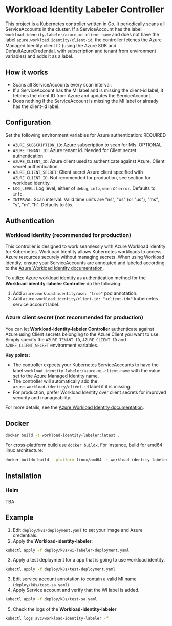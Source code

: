 # Workload Identity Labeler Controller

This project is a Kubernetes controller written in Go. It periodically scans all ServiceAccounts in the cluster. If a ServiceAccount has the label `workload.identity.labeler/azure-mi-client-name` and does not have the label `azure.workload.identity/client-id`, the controller fetches the Azure Managed Identity client ID (using the Azure SDK and DefaultAzureCredential, with subscription and tenant from environment variables) and adds it as a label.

## How it works
- Scans all ServiceAccounts every scan interval.
- If a ServiceAccount has the MI label and is missing the client-id label, it fetches the client ID from Azure and updates the ServiceAccount.
- Does nothing if the ServiceAccount is missing the MI label or already has the client-id label.

## Configuration
Set the following environment variables for Azure authentication:
REQUIRED
- `AZURE_SUBSCRIPTION_ID`: Azure subscription to scan for MIs.
OPTIONAL
- `AZURE_TENANT_ID`: Azure tenant id. Needed for Client secret authentication
- `AZURE_CLIENT_ID`: Azure client used to authenticate against Azure. Client secret authentication.
- `AZURE_CLIENT_SECRET`: Client secret Azure client specified with `AZURE_CLIENT_ID`. Not recomended for production, see section for workload identity.
- `LOG_LEVEL`: Log level, either of `debug`, `info`, `warn` or `error`. Defaults to `info`.
- `INTERVAL`: Scan interval. Valid time units are "ns", "us" (or "µs"), "ms", "s", "m", "h". Defaults to `60s`.

## Authentication

### Workload Identity (recommended for production)

This controller is designed to work seamlessly with Azure Workload Identity for Kubernetes. Workload Identity allows Kubernetes workloads to access Azure resources securely without managing secrets. When using Workload Identity, ensure your ServiceAccounts are annotated and labeled according to the [Azure Workload Identity documentation](https://azure.github.io/azure-workload-identity/docs/).

To utilize Azure workload identity as authentication method for the **Workload-identity-labeler Controller** do the following:
1. Add `azure.workload.identity/use: "true"` pod annotation.
2. Add `azure.workload.identity/client-id: "<client-id>"` kubernetes service account label.

### Azure client secret (not recommended for production)
You can let **Workload-identity-labeler Controller** authenticate against Azure using Client secrets belonging to the Azure Client you want to use. Simply specify the `AZURE_TENANT_ID`, `AZURE_CLIENT_ID` and `AZURE_CLIENT_SECRET` environment variables.


**Key points:**
- The controller expects your Kubernetes ServiceAccounts to have the label `workload.identity.labeler/azure-mi-client-name` with the value set to the Azure Managed Identity name.
- The controller will automatically add the `azure.workload.identity/client-id` label if it is missing.
- For production, prefer Workload Identity over client secrets for improved security and manageability.

For more details, see the [Azure Workload Identity documentation](https://azure.github.io/azure-workload-identity/docs/).

## Docker
```bash
docker build -t workload-identity-labeler:latest .
```
For cross-plattform build use `docker buildx`. For instance, build for amd64 linux architecture:
```bash
docker buildx build --platform linux/amd64 -t workload-identity-labeler:latest .
```
## Installation
### Helm
TBA

## Example
1. Edit `deploy/k8s/deployment.yaml` to set your image and Azure credentials.
2. Apply the **Workload-identity-labeler**:
  ```bash
  kubectl apply -f deploy/k8s/wi-labeler-deployment.yaml
  ```
3. Apply a test deployment for a app that is going to use workload identity.
  ```bash
  kubectl apply -f deploy/k8s/test-deployment.yaml
  ```
3. Edit service account annotation to contain a valid MI name (`deploy/k8s/test-sa.yaml`)
4. Apply Service account and verify that the WI label is added.
  ```bash
  kubectl apply -f deploy/k8s/test-sa.yaml
  ```
5. Check the logs of the **Workload-identity-labeler**
  ```bash
  kubectl logs svc/workload-identity-labeler -f
  ```

